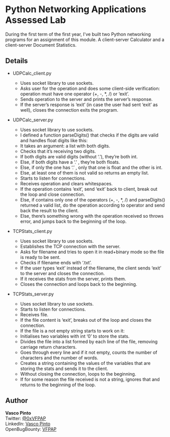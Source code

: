 # Python Networking Applications Assessed Lab

During the first term of the first year, I've built two Python networking programs for an assignment of this module.
A client-server Calculator and a client-server Document Statistics.

## Details

* UDPCalc_client.py

  - Uses socket library to use sockets.
  - Asks user for the operation and does some client-side verification: operation must have one operator (+, -, *, /) or ‘exit’.
  - Sends operation to the server and prints the server’s response.
  - If the server’s response is ‘exit’ (in case the user had sent ‘exit’ as well), closes the connection exits the program.
 
* UDPCalc_server.py

  - Uses socket library to use sockets.
  - I defined a function parseDigits() that checks if the digits are valid and handles float digits like this:
  - It takes an argument: a list with both digits.
  - Checks that it’s receiving two digits.
  - If both digits are valid digits (without ‘.’), they’re both int.
  - Else, if both digits have a ‘.’ , they’re both floats.
  - Else, if only the one has ‘.’ , only that one is float and the other is int.
  - Else, at least one of them is not valid so returns an empty list.
  - Starts to listen for connections.
  - Receives operation and clears whitespaces.
  - If the operation contains ‘exit’, send ‘exit’ back to client, break out the loop and close connection.
  - Else, if contains only one of the operators (+, -, *, /) and parseDigits() returned a valid list, do the operation according to operator and send back the result to the client.
  - Else, there’s something wrong with the operation received so throws error, and jumps back to the beginning of the loop.


* TCPStats_client.py

  - Uses socket library to use sockets.
  - Establishes the TCP connection with the server.
  - Asks for filename and tries to open it in read+binary mode so the file is ready to be sent.
  - Checks if filename ends with ‘.txt’.
  - If the user types ‘exit’ instead of the filename, the client sends ‘exit’ to the server and closes the connection.
  - If it receives the stats from the server, prints them.
  - Closes the connection and loops back to the beginning.

* TCPStats_server.py

  - Uses socket library to use sockets.
  - Starts to listen for connections.
  - Receives file.
  - If the file content is ‘exit’, breaks out of the loop and closes the connection.
  - If the file is a not empty string starts to work on it:
  - Initialises two variables with int ‘0’ to store the stats.
  - Divides the file into a list formed by each line of the file, removing carriage return characters.
  - Goes through every line and if it not empty, counts the number of characters and the number of words.
  - Creates a string containing the values of the variables that are storing the stats and sends it to the client.
  - Without closing the connection, loops to the beginning.
  - If for some reason the file received is not a string, ignores that and returns to the beginning of the loop.
  
## Author
**Vasco Pinto**
<br>Twitter: [@0xVFPAP](https://twitter.com/0xVFPAP)
<br>LinkedIn: [Vasco Pinto](https://linkedin.com/in/vascopinto97)
<br>OpenBugBounty: [VFPAP](https://www.openbugbounty.org/researchers/VFPAP)
